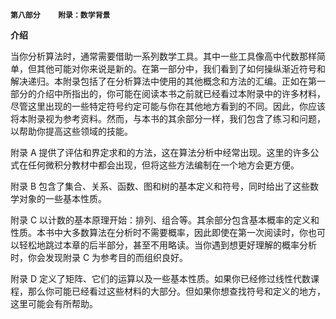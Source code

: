 **`第八部分    附录：数学背景`**

**介绍**

当你分析算法时，通常需要借助一系列数学工具。其中一些工具像高中代数那样简单，但其他可能对你来说是新的。在第一部分中，我们看到了如何操纵渐近符号和解决递归。本附录包括了在分析算法中使用的其他概念和方法的汇编。正如在第一部分的介绍中所指出的，你可能在阅读本书之前就已经看过本附录中的许多材料，尽管这里出现的一些特定符号约定可能与你在其他地方看到的不同。因此，你应该将本附录视为参考资料。然而，与本书的其余部分一样，我们包含了练习和问题，以帮助你提高这些领域的技能。

附录 A 提供了评估和界定求和的方法，这在算法分析中经常出现。这里的许多公式在任何微积分教材中都会出现，但将这些方法编制在一个地方会更方便。

附录 B 包含了集合、关系、函数、图和树的基本定义和符号，同时给出了这些数学对象的一些基本性质。

附录 C 以计数的基本原理开始：排列、组合等。其余部分包含基本概率的定义和性质。本书中大多数算法在分析时不需要概率，因此即使在第一次阅读时，你也可以轻松地跳过本章的后半部分，甚至不用略读。当你遇到想更好理解的概率分析时，你会发现附录 C 为参考目的而组织良好。  

附录 D 定义了矩阵、它们的运算以及一些基本性质。如果你已经修过线性代数课程，那么你可能已经看过这些材料的大部分。但如果你想查找符号和定义的地方，这里可能会有所帮助。
